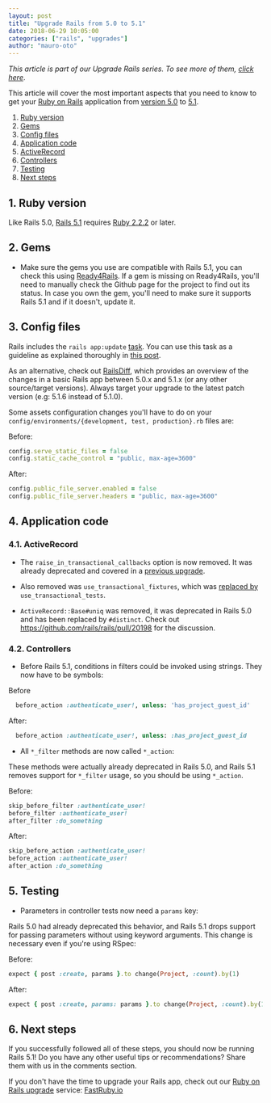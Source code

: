 ```yaml
---
layout: post
title: "Upgrade Rails from 5.0 to 5.1"
date: 2018-06-29 10:05:00
categories: ["rails", "upgrades"]
author: "mauro-oto"
---
```


_This article is part of our Upgrade Rails series. To see more of them, [click here](https://www.ombulabs.com/blog/tags/upgrades)_.

This article will cover the most important aspects that you need to know to get
your [Ruby on Rails](http://rubyonrails.org/) application from [version 5.0](http://guides.rubyonrails.org/5_0_release_notes.html) to [5.1](http://guides.rubyonrails.org/5_1_release_notes.html).

<!--more-->

1. [Ruby version](#ruby-version)
2. [Gems](#gems)
3. [Config files](#config-files)
4. [Application code](#application-code)
  1. [ActiveRecord](#active-record)
  2. [Controllers](#controllers)
5. [Testing](#testing)
6. [Next steps](#next-steps)

<h2 id="ruby-version">1. Ruby version</h2>

Like Rails 5.0, [Rails 5.1](https://weblog.rubyonrails.org/2017/4/27/Rails-5-1-final/) requires [Ruby 2.2.2](https://www.ruby-lang.org/en/news/2015/04/13/ruby-2-2-2-released/) or later.

<h2 id="gems">2. Gems</h2>

- Make sure the gems you use are compatible with Rails 5.1, you can check this
using [Ready4Rails](http://www.ready4rails.net). If a gem is missing on
Ready4Rails, you'll need to manually check the Github page for the project to
find out its status. In case you own the gem, you'll need to make sure it
supports Rails 5.1 and if it doesn't, update it.

<h2 id="config-files">3. Config files</h2>

Rails includes the `rails app:update` [task](http://edgeguides.rubyonrails.org/upgrading_ruby_on_rails.html#the-update-task).
You can use this task as a guideline as explained thoroughly in
[this post](http://thomasleecopeland.com/2015/08/06/running-rails-update.html).

As an alternative, check out [RailsDiff](http://railsdiff.org/5.0.7/5.1.6),
which provides an overview of the changes in a basic Rails app between 5.0.x and
5.1.x (or any other source/target versions). Always target your upgrade to the
latest patch version (e.g: 5.1.6 instead of 5.1.0).

Some assets configuration changes you'll have to do on your
`config/environments/{development, test, production}.rb` files are:

Before:

```ruby
config.serve_static_files = false
config.static_cache_control = "public, max-age=3600"
```

After:

```ruby
config.public_file_server.enabled = false
config.public_file_server.headers = "public, max-age=3600"
```

<h2 id="application-code">4. Application code</h2>

<h3 id="active-record">4.1. ActiveRecord</h2>

- The `raise_in_transactional_callbacks` option is now removed. It was
already deprecated and covered in a [previous upgrade](https://www.ombulabs.com/blog/rails/upgrades/upgrade-rails-from-4-1-to-4-2.html).

- Also removed was `use_transactional_fixtures`, which was [replaced by](https://github.com/rails/rails/pull/19282)
`use_transactional_tests`.

- `ActiveRecord::Base#uniq` was removed, it was deprecated in Rails 5.0 and has
been replaced by `#distinct`. Check out https://github.com/rails/rails/pull/20198
for the discussion.

<h3 id="controllers">4.2. Controllers</h2>

- Before Rails 5.1, conditions in filters could be invoked using strings. They
now have to be symbols:

 Before

```ruby
  before_action :authenticate_user!, unless: 'has_project_guest_id'
```

After:

```ruby
  before_action :authenticate_user!, unless: :has_project_guest_id
```

- All `*_filter` methods are now called `*_action`:

These methods were actually already deprecated in Rails 5.0, and Rails 5.1
removes support for `*_filter` usage, so you should be using `*_action`.

Before:

```ruby
skip_before_filter :authenticate_user!
before_filter :authenticate_user!
after_filter :do_something
```

After:

```ruby
skip_before_action :authenticate_user!
before_action :authenticate_user!
after_action :do_something
```

<h2 id="testing">5. Testing</h2>

- Parameters in controller tests now need a `params` key:

Rails 5.0 had already deprecated this behavior, and Rails 5.1 drops support for
passing parameters without using keyword arguments. This change is necessary
even if you're using RSpec:

Before:

```ruby
expect { post :create, params }.to change(Project, :count).by(1)
```

After:

```ruby
expect { post :create, params: params }.to change(Project, :count).by(1)
```

<h2 id="next-steps">6. Next steps</h2>

If you successfully followed all of these steps, you should now be running Rails 5.1! Do you have any other useful tips or recommendations? Share them with us in the comments section.

If you don't have the time to upgrade your Rails app, check out our [Ruby on Rails
upgrade](https://fastruby.io) service: [FastRuby.io](https://fastruby.io)
